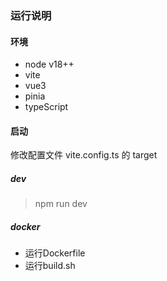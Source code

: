 ### 运行说明

#### 环境

* node v18++
* vite
* vue3
* pinia
* typeScript

#### 启动

修改配置文件 vite.config.ts 的 target

##### dev

> npm run dev

##### docker

* 运行Dockerfile
* 运行build.sh
